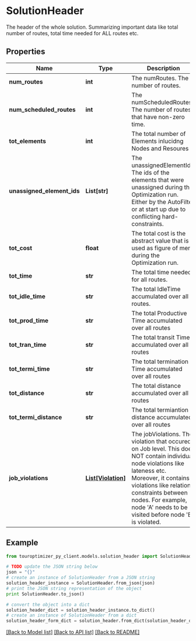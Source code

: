 # SolutionHeader

The header of the whole solution. Summarizing important data like total number of routes, total time needed for ALL routes etc.

## Properties

Name | Type | Description | Notes
------------ | ------------- | ------------- | -------------
**num_routes** | **int** | The numRoutes. The number of routes. | 
**num_scheduled_routes** | **int** | The numScheduledRoutes. The number of routes that have non-zero time. | 
**tot_elements** | **int** | The total number of Elements inlucidng Nodes and Resoures | 
**unassigned_element_ids** | **List[str]** | The unassignedElementIds, The ids of the elements that were unassigned during the Optimization run. Either by the AutoFilter or at start up due to conflicting hard-constraints. | 
**tot_cost** | **float** | The total cost is the abstract value that is used as figure of merit during the Optimization run. | 
**tot_time** | **str** | The total time needed for all routes. | 
**tot_idle_time** | **str** | The total IdleTime accumulated over all routes. | 
**tot_prod_time** | **str** | The total Productive Time accumulated over all routes | 
**tot_tran_time** | **str** | The total transit Time accumulated over all routes | 
**tot_termi_time** | **str** | The total termination Time accumulated over all routes | 
**tot_distance** | **str** | The total distance accumulated over all routes | 
**tot_termi_distance** | **str** | The total termiantion distance accumulated over all routes | 
**job_violations** | [**List[Violation]**](Violation.md) | The jobViolations. The violation that occured on Job level. This does NOT contain individual node violations like lateness etc. Moreover,  it contains violations like relation-constraints between nodes. For example, node &#39;A&#39; needs to be visited before node &#39;B&#39; is violated. | 

## Example

```python
from touroptimizer_py_client.models.solution_header import SolutionHeader

# TODO update the JSON string below
json = "{}"
# create an instance of SolutionHeader from a JSON string
solution_header_instance = SolutionHeader.from_json(json)
# print the JSON string representation of the object
print SolutionHeader.to_json()

# convert the object into a dict
solution_header_dict = solution_header_instance.to_dict()
# create an instance of SolutionHeader from a dict
solution_header_form_dict = solution_header.from_dict(solution_header_dict)
```
[[Back to Model list]](../README.md#documentation-for-models) [[Back to API list]](../README.md#documentation-for-api-endpoints) [[Back to README]](../README.md)


